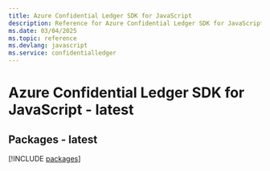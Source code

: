 ```yaml
---
title: Azure Confidential Ledger SDK for JavaScript
description: Reference for Azure Confidential Ledger SDK for JavaScript
ms.date: 03/04/2025
ms.topic: reference
ms.devlang: javascript
ms.service: confidentialledger
---
```

# Azure Confidential Ledger SDK for JavaScript - latest
## Packages - latest
[!INCLUDE [packages](confidential-ledger-index.md)]